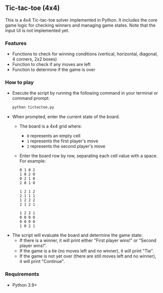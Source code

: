 ## Tic-tac-toe (4x4)

This is a 4x4 Tic-tac-toe solver implemented in Python. It includes the core game logic for checking winners and managing game states. Note that the input UI is not implemented yet.

### Features

- Functions to check for winning conditions (vertical, horizontal, diagonal, 4 corners, 2x2 boxes)
- Function to check if any moves are left
- Function to determine if the game is over

### How to play
- Execute the script by running the following command in your terminal or command prompt:
  ```bash
  python tictactoe.py
  ```
- When prompted, enter the current state of the board.
    - The board is a 4x4 grid where:
        - `0` represents an empty cell
        - `1` represents the first player's move
        - `2` represents the second player's move
    - Enter the board row by row, separating each cell value with a space. For example:
      ```
      0 1 0 2
      1 0 2 0
      0 2 1 0
      2 0 1 0
      ```

      ```
      1 2 1 2
      2 1 1 1
      1 2 2 2
      2 1 2 1
      ```

      ```
      1 2 2 1
      0 0 0 0
      0 0 0 0
      1 0 2 1
      ```
- The script will evaluate the board and determine the game state:
    - If there is a winner, it will print either "First player wins!" or "Second player wins!".
    - If the game is a tie (no moves left and no winner), it will print "Tie".
    - If the game is not yet over (there are still moves left and no winner), it will print "Continue".


### Requirements

- Python 3.9+
